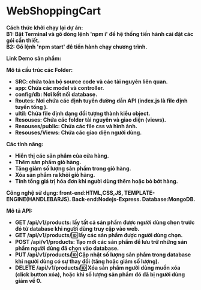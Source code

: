 # WebShoppingCart

<strong>Cách thức khởi chạy lại dự án:<strong><br>
B1: Bật Terminal và gõ dòng lệnh 'npm i' để hệ thống tiến hành cài đặt các gói cần thiết.<br>
B2: Gõ lệnh 'npm start' để tiến hành chạy chương trình.

Link Demo sản phẩm:

Mô tả cấu trúc các Folder:
- SRC: chứa toàn bộ source code và các tài nguyên liên quan.
- app: Chứa các model và controller.
- config/db: Nơi kết nối database.
- Routes: Nơi chứa các định tuyến đường dẫn API (index.js là file định tuyến tổng ).
- ultil: Chứa file định dạng đối tượng thành kiểu object.
- Resouses: Chứa các folder tài nguyên và giao diện (views).
- Resouses/public: Chứa các file css và hình ảnh.
- Resouses/Views: Chứa các giao diện người dùng.

Các tính năng:
  <ul>
    <li>
     Hiển thị các sản phẩm của cửa hàng.
    </li>
     <li>
     Thêm sản phẩm giỏ hàng.
    </li>
    <li>
    Tăng giảm số lượng sản phẩm trong giỏ hàng.
    </li>
     <li>
     Xóa sản phẩm ra khỏi giỏ hàng.
    </li>
     <li>
     Tính tổng giá trị hóa đơn khi người dùng thêm hoặc bỏ bớt hàng.
    </li>
  </ul>
  
Công nghệ sử dụng:
front-end:HTML,CSS,JS, TEMPLATE-ENGINE(HANDLEBARJS).
Back-end:Nodejs-Express.
Database:MongoDB.

Mô tả API:
- GET /api/v1/products: lấy tất cả sản phẩm được người dùng chọn trước đó từ database khi người dùng truy cập vào web.
- GET /api/v1/products/:id: lấy các sản phẩm được người dùng chọn.
- POST /api/v1/products: Tạo mới các sản phẩm để lưu trữ những sản phẩm người dùng đã chọn vào database.
- PUT /api/v1/products/:id: Cập nhật số lượng sản phẩm trong database khi người dùng có sự thay đổi (tăng hoặc giảm số lượng).
- DELETE /api/v1/products/:id: Xóa sản phẩm người dùng muốn xóa (click button xóa), hoặc khi số lượng sản phẩm đó đã bị người dùng giảm về 0.
